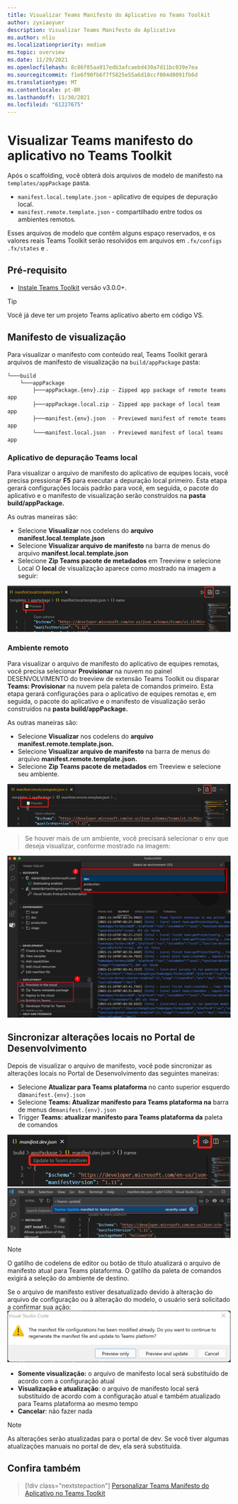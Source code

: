 ```yaml
---
title: Visualizar Teams Manifesto do Aplicativo no Teams Toolkit
author: zyxiaoyuer
description: Visualizar Teams Manifesto do Aplicativo
ms.author: nliu
ms.localizationpriority: medium
ms.topic: overview
ms.date: 11/29/2021
ms.openlocfilehash: 8c86f85aa917edb3afcaebd430a7d11bc039e7ea
ms.sourcegitcommit: f1e6f90fb6f7f5825e55a6d18ccf004d0091fb6d
ms.translationtype: MT
ms.contentlocale: pt-BR
ms.lasthandoff: 11/30/2021
ms.locfileid: "61227675"
---
```

# <a name="preview-teams-app-manifest-in-teams-toolkit"></a>Visualizar Teams manifesto do aplicativo no Teams Toolkit

Após o scaffolding, você obterá dois arquivos de modelo de manifesto na `templates/appPackage` pasta.

- `manifest.local.template.json` - aplicativo de equipes de depuração local.
- `manifest.remote.template.json` - compartilhado entre todos os ambientes remotos.

Esses arquivos de modelo que contêm alguns espaço reservados, e os valores reais Teams Toolkit serão resolvidos em arquivos em `.fx/configs` `.fx/states` e .

## <a name="prerequisite"></a>Pré-requisito

* [Instale Teams Toolkit](https://marketplace.visualstudio.com/items?itemName=TeamsDevApp.ms-teams-vscode-extension) versão v3.0.0+.

> [!TIP]
> Você já deve ter um projeto Teams aplicativo aberto em código VS.

## <a name="preview-manifest"></a>Manifesto de visualização

Para visualizar o manifesto com conteúdo real, Teams Toolkit gerará arquivos de manifesto de visualização na `build/appPackage` pasta:

```text
└───build
    └───appPackage
        ├───appPackage.{env}.zip - Zipped app package of remote teams app
        ├───appPackage.local.zip - Zipped app package of local team app
        ├───manifest.{env}.json  - Previewed manifest of remote teams app
        └───manifest.local.json  - Previewed manifest of local teams app
```

### <a name="local-debug-teams-app"></a>Aplicativo de depuração Teams local

Para visualizar o arquivo de manifesto do aplicativo de equipes locais, você precisa pressionar **F5** para executar a depuração local primeiro. Esta etapa gerará configurações locais padrão para você, em seguida, o pacote do aplicativo e o manifesto de visualização serão construídos na **pasta build/appPackage.**

As outras maneiras são:

- Selecione **Visualizar** nos codelens do **arquivo manifest.local.template.json**
- Selecione **Visualizar arquivo de manifesto** na barra de menus do arquivo **manifest.local.template.json**
- Selecione **Zip Teams pacote de metadados** em Treeview e selecione Local O **local** de visualização aparece como mostrado na imagem a seguir:

![visualização local](./images/preview.png)

### <a name="remote-environment"></a>Ambiente remoto

Para visualizar o arquivo de manifesto do aplicativo de equipes remotas, você precisa selecionar **Provisionar** na nuvem no painel DESENVOLVIMENTO do treeview de extensão Teams Toolkit ou disparar **Teams: Provisionar** na nuvem pela paleta de comandos primeiro. Esta etapa gerará configurações para o aplicativo de equipes remotas e, em seguida, o pacote do aplicativo e o manifesto de visualização serão construídos na **pasta build/appPackage.**

As outras maneiras são:

- Selecione **Visualizar** nos codelens do **arquivo manifest.remote.template.json.**
- Selecione **Visualizar arquivo de manifesto** na barra de menus do arquivo **manifest.remote.template.json.**
- Selecione **Zip Teams pacote de metadados** em Treeview e selecione seu ambiente.

![remoto de visualização](./images/preview-remote.png)

> Se houver mais de um ambiente, você precisará selecionar o env que deseja visualizar, conforme mostrado na imagem:

![selecionar env](./images/select-env.png)

## <a name="sync-local-changes-to-dev-portal"></a>Sincronizar alterações locais no Portal de Desenvolvimento

Depois de visualizar o arquivo de manifesto, você pode sincronizar as alterações locais no Portal de Desenvolvimento das seguintes maneiras:

- Selecione **Atualizar para Teams plataforma** no canto superior esquerdo da`manifest.{env}.json`
- Selecione **Teams: Atualizar manifesto para Teams plataforma na** barra de menus de`manifest.{env}.json`
- Trigger **Teams: atualizar manifesto para Teams plataforma da** paleta de comandos

![update ](./images/updatetoteamsplatform.png)
 ![ update-cmd](./images/update_manifest_cmp.png)

> [!NOTE]
> O gatilho de codelens de editor ou botão de título atualizará o arquivo de manifesto atual para Teams plataforma. O gatilho da paleta de comandos exigirá a seleção do ambiente de destino.

Se o arquivo de manifesto estiver desatualizado devido à alteração do arquivo de configuração ou à alteração do modelo, o usuário será solicitado a confirmar sua ação: ![ desatualizada do manifesto](./images/manifest_outdated_dialog.png)

- **Somente visualização:** o arquivo de manifesto local será substituído de acordo com a configuração atual
- **Visualização e atualização**: o arquivo de manifesto local será substituído de acordo com a configuração atual e também atualizado para Teams plataforma ao mesmo tempo
- **Cancelar**: não fazer nada

> [!NOTE]
> As alterações serão atualizadas para o portal de dev. Se você tiver algumas atualizações manuais no portal de dev, ela será substituída.

## <a name="see-also"></a>Confira também

> [!div class="nextstepaction"]
> [Personalizar Teams Manifesto do Aplicativo no Teams Toolkit](TeamsFx-manifest-customization.md)
